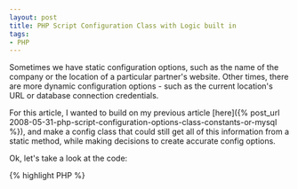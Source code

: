 ```yaml
---
layout: post
title: PHP Script Configuration Class with Logic built in
tags:
- PHP
---
```


Sometimes we have static configuration options, such as the name of the company or the location of a particular partner's website.  Other times, there are more dynamic configuration options - such as the current location's URL or database connection credentials.

For this article, I wanted to build on my previous article [here]({% post_url 2008-05-31-php-script-configuration-options-class-constants-or-mysql %}), and make a config class that could still get all of this information from a static method, while making decisions to create accurate config options.

Ok, let's take a look at the code:

{% highlight PHP %}
<?php
class config
{
    private static $instance = null;

    private static $item1 = 'item 1 value';

    private static $item2 = '';

    public static function get($item)
    {
        if (is_null(self::$instance)) self::$instance = new self;

        return self::$$item;
    }

    private function __construct()
    {
        if (true) {
            self::$item2 = 'item2';
        }
        else {
            self::$item2 = 'other value';
        }
    }
}

print config::get('item2');
{% endhighlight %}
    

We have a class called config that we can access our variables from with the get() static method.  Notice how this time, we cannot access the variables directly - we have to use the method - so this is an improvement.

Every variable we have is static and private.  This allows the static methods to access them - but no one else.

Next, we have static item1 - which is a preset value with no logic surrounding it.  Item2 will need some logic - so it is predefined but blank.  Note: if you do NOT define this ahead of time, you will get an error.

Our method get() first checks to see if self::$instance is not null.  If it is null, it populates it with a new instance of self (which calls the constructor).  This singleton type pattern makes sure that the initial logic to define these variables only gets called once.

Next, the get() method returns the variable name from the current class that was sent in via $item.  There is no error handling in this very simple class - but you'd want to add some for a more robust configuration option.

Finally, the constructor is private because it will only be called from the static get() function - which is a part of the class.  As you see in the constructor, any logic is done in order to populate the values up above.

This is the type of configuration option I've been using going forward.  If there are any suggestions on how to make it more efficient, I'm all ears!
